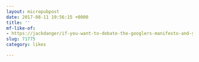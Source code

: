```yaml
---
layout: micropubpost
date: 2017-08-11 19:56:15 +0000
title: ''
mf-like-of:
- https://jackdanger/if-you-want-to-debate-the-googlers-manifesto-and-you-re-also-a-good-person-64d845fbe75e
slug: 71775
category: likes

---
```

